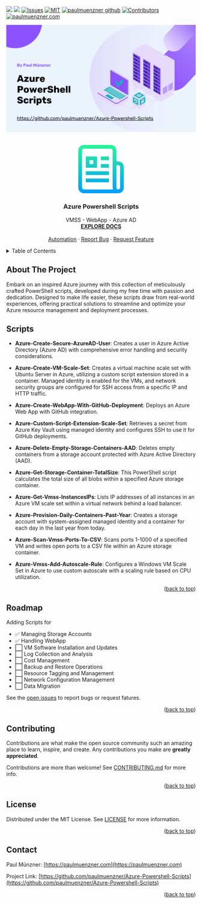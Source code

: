 <a name="readme-top"></a>


<!-- PROJECT SHIELDS -->
<!--
*** https://www.markdownguide.org/basic-syntax/#reference-style-links
-->
<!-- [![Golang][golang-shield]][golang-url] -->
![](https://img.shields.io/badge/Code-PowerShell-informational?style=flat&logo=PowerShell&logoColor=white&color=2bbc8a) 
![](https://img.shields.io/badge/Cloud-MicrosoftAzure-informational?style=flat&logo=MicrosoftAzure&logoColor=white&color=2bbc8a) 
[![Issues][issues-shield]][issues-url]
[![MIT][license-shield]][license-url] 
[![paulmuenzner github][github-shield]][github-url] 
[![Contributors][contributors-shield]][contributors-url]
[![paulmuenzner.com][website-shield]][website-url]


![Header](public/header-powershell-scripts-azure.png)


<!-- PROJECT LOGO -->
<br />
<div align="center">
  <a href="https://github.com/paulmuenzner/Azure-Powershell-Scripts">
    <img src="public/logo.png" alt="Logo" width="128" height="128">
  </a>

  <h3 align="center">Azure Powershell Scripts</h3>

  <p align="center">
    VMSS - WebApp - Azure AD
    <br />
    <a href="#about-the-project"><strong>EXPLORE DOCS</strong></a>
    <br />
    <br />
    <a href="#settings">Automation</a>
    ·
    <a href="https://github.com/paulmuenzner/Azure-Powershell-Scripts/issues">Report Bug</a>
    ·
    <a href="https://github.com/paulmuenzner/Azure-Powershell-Scripts/issues">Request Feature</a>
  </p>
</div>


<!-- TABLE OF CONTENTS -->
<details>
  <summary>Table of Contents</summary>
  <ol>
    <li><a href="#about-the-project">About The Project</a></li>
    <li><a href="#scripts">Scripts</a></li>
    <li><a href="#roadmap">Roadmap</a></li>
    <li><a href="#contributing">Contributing</a></li>
    <li><a href="#license">License</a></li>
    <li><a href="#contact">Contact</a></li>
  </ol>
</details>



<!-- ABOUT THE PROJECT -->
## About The Project

Embark on an inspired Azure journey with this collection of meticulously crafted PowerShell scripts, developed during my free time with passion and dedication. Designed to make life easier, these scripts draw from real-world experiences, offering practical solutions to streamline and optimize your Azure resource management and deployment processes.


## Scripts

-   **Azure-Create-Secure-AzureAD-User**: Creates a user in Azure Active Directory (Azure AD) with comprehensive error handling and security considerations.

-   **Azure-Create-VM-Scale-Set**: Creates a virtual machine scale set with Ubuntu Server in Azure, utilizing a custom script extension stored in a container. Managed identity is enabled for the VMs, and network security groups are configured for SSH access from a specific IP and HTTP traffic.

-   **Azure-Create-WebApp-With-GitHub-Deployment**: Deploys an Azure Web App with GitHub integration.

-   **Azure-Custom-Script-Extension-Scale-Set**: Retrieves a secret from Azure Key Vault using managed identity and configures SSH to use it for GitHub deployments.

-   **Azure-Delete-Empty-Storage-Containers-AAD**: Deletes empty containers from a storage account protected with Azure Active Directory (AAD).

-   **Azure-Get-Storage-Container-TotalSize**: This PowerShell script calculates the total size of all blobs within a specified Azure storage container.

-   **Azure-Get-Vmss-InstancesIPs**: Lists IP addresses of all instances in an Azure VM scale set within a virtual network behind a load balancer.

-   **Azure-Provision-Daily-Containers-Past-Year**: Creates a storage account with system-assigned managed identity and a container for each day in the last year from today.

-   **Azure-Scan-Vmss-Ports-To-CSV**: Scans ports 1-1000 of a specified VM and writes open ports to a CSV file within an Azure storage container.

-   **Azure-Vmss-Add-Autoscale-Rule**: Configures a Windows VM Scale Set in Azure to use custom autoscale with a scaling rule based on CPU utilization.

<p align="right">(<a href="#readme-top">back to top</a>)</p>



<!-- ROADMAP -->
## Roadmap
Adding Scripts for
-   ✅ Managing Storage Accounts
-   ✅ Handling WebApp
-   ⬜️ VM Software Installation and Updates
-   ⬜️ Log Collection and Analysis
-   ⬜️ Cost Management
-   ⬜️ Backup and Restore Operations
-   ⬜️ Resource Tagging and Management
-   ⬜️ Network Configuration Management
-   ⬜️ Data Migration

See the [open issues](https://github.com/paulmuenzner/Azure-Powershell-Scripts/issues) to report bugs or request fatures.

<p align="right">(<a href="#readme-top">back to top</a>)</p>



<!-- CONTRIBUTING -->
## Contributing

Contributions are what make the open source community such an amazing place to learn, inspire, and create. Any contributions you make are **greatly appreciated**.

Contributions are more than welcome! See [CONTRIBUTING.md](CONTRIBUTING.md) for
more info.

<p align="right">(<a href="#readme-top">back to top</a>)</p>



<!-- LICENSE -->
## License

Distributed under the MIT License. See [LICENSE](LICENSE.txt) for more information.

<p align="right">(<a href="#readme-top">back to top</a>)</p>



<!-- CONTACT -->
## Contact

Paul Münzner: [https://paulmuenzner.com](https://paulmuenzner.com) 

Project Link: [https://github.com/paulmuenzner/Azure-Powershell-Scripts](https://github.com/paulmuenzner/Azure-Powershell-Scripts)

<p align="right">(<a href="#readme-top">back to top</a>)</p>



<!-- MARKDOWN LINKS & IMAGES -->
<!-- https://www.markdownguide.org/basic-syntax/#reference-style-links -->
[github-shield]: https://img.shields.io/badge/paulmuenzner-black.svg?logo=github&logoColor=ffffff&colorB=000000
[github-url]: https://github.com/paulmuenzner
[contributors-shield]: https://img.shields.io/github/contributors/paulmuenzner/Azure-Powershell-Scripts.svg
[contributors-url]: https://github.com/paulmuenzner/Azure-Powershell-Scripts/graphs/contributors
[issues-shield]: https://img.shields.io/github/issues/paulmuenzner/Azure-Powershell-Scripts.svg
[issues-url]: https://github.com/paulmuenzner/Azure-Powershell-Scripts/issues
[license-shield]: https://img.shields.io/badge/MIT-license-blue.svg
[license-url]: https://github.com/paulmuenzner/Azure-Powershell-Scripts/blob/master/LICENSE.txt
[website-shield]: https://img.shields.io/badge/www-paulmuenzner.com-blue
[website-url]: https://paulmuenzner.com 

